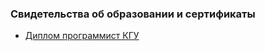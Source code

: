 ### Свидетельства об образовании и сертификаты
* <a href="https://github.com/kolesnikovvitaliy/kolesnikov/education_certificates/ДИПЛОМ_КГУ_ПРОГРАММИСТ.pdf">Диплом программист КГУ</a>
  


